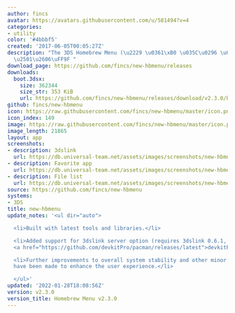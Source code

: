 ```yaml
---
author: fincs
avatar: https://avatars.githubusercontent.com/u/581494?v=4
categories:
- utility
color: '#4bbbf5'
created: '2017-06-05T00:05:27Z'
description: "The 3DS Homebrew Menu (\u2229 \u0361\xB0 \u035C\u0296 \u0361\xB0)\u2283\
  \u2501\u2606\uFF9F "
download_page: https://github.com/fincs/new-hbmenu/releases
downloads:
  boot.3dsx:
    size: 362344
    size_str: 353 KiB
    url: https://github.com/fincs/new-hbmenu/releases/download/v2.3.0/boot.3dsx
github: fincs/new-hbmenu
icon: https://raw.githubusercontent.com/fincs/new-hbmenu/master/icon.png
icon_index: 149
image: https://raw.githubusercontent.com/fincs/new-hbmenu/master/icon.png
image_length: 21865
layout: app
screenshots:
- description: 3dslink
  url: https://db.universal-team.net/assets/images/screenshots/new-hbmenu/3dslink.png
- description: Favorite app
  url: https://db.universal-team.net/assets/images/screenshots/new-hbmenu/favorite-app.png
- description: File list
  url: https://db.universal-team.net/assets/images/screenshots/new-hbmenu/file-list.png
source: https://github.com/fincs/new-hbmenu
systems:
- 3DS
title: new-hbmenu
update_notes: '<ul dir="auto">

  <li>Built with latest tools and libraries.</li>

  <li>Added support for 3dslink server option (requires 3dslink 0.6.1, available via
  <a href="https://github.com/devkitPro/pacman/releases/latest">devkitPro pacman</a>).</li>

  <li>Further improvements to overall system stability and other minor adjustments
  have been made to enhance the user experience.</li>

  </ul>'
updated: '2022-01-28T18:08:56Z'
version: v2.3.0
version_title: Homebrew Menu v2.3.0
---
```

